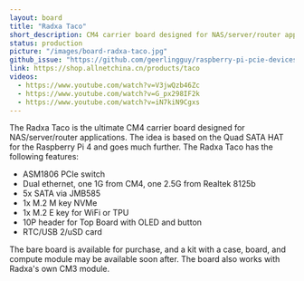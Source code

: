 ```yaml
---
layout: board
title: "Radxa Taco"
short_description: CM4 carrier board designed for NAS/server/router applications.
status: production
picture: "/images/board-radxa-taco.jpg"
github_issue: "https://github.com/geerlingguy/raspberry-pi-pcie-devices/issues/268"
link: https://shop.allnetchina.cn/products/taco
videos:
  - https://www.youtube.com/watch?v=V3jwQzb46Zc
  - https://www.youtube.com/watch?v=G_px298IF2k
  - https://www.youtube.com/watch?v=iN7kiN9Cgxs
---
```

The Radxa Taco is the ultimate CM4 carrier board designed for NAS/server/router applications. The idea is based on the Quad SATA HAT for the Raspberry Pi 4 and goes much further. The Radxa Taco has the following features:

  - ASM1806 PCIe switch
  - Dual ethernet, one 1G from CM4, one 2.5G from Realtek 8125b
  - 5x SATA via JMB585
  - 1x M.2 M key NVMe
  - 1x M.2 E key for WiFi or TPU
  - 10P header for Top Board with OLED and button
  - RTC/USB 2/uSD card

The bare board is available for purchase, and a kit with a case, board, and compute module may be available soon after. The board also works with Radxa's own CM3 module.

